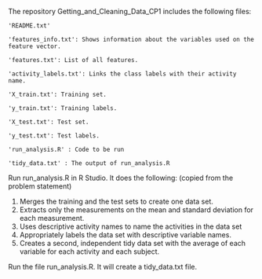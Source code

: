 The repository Getting_and_Cleaning_Data_CP1 includes the following files:

    'README.txt'

    'features_info.txt': Shows information about the variables used on the feature vector.

    'features.txt': List of all features.

    'activity_labels.txt': Links the class labels with their activity name.

    'X_train.txt': Training set.

    'y_train.txt': Training labels.

    'X_test.txt': Test set.

    'y_test.txt': Test labels.
      
    'run_analysis.R' : Code to be run

    'tidy_data.txt' : The output of run_analysis.R


Run run_analysis.R in R Studio. It does the following: (copied from the problem statement)
1. Merges the training and the test sets to create one data set.
2. Extracts only the measurements on the mean and standard deviation for each measurement. 
3. Uses descriptive activity names to name the activities in the data set
4. Appropriately labels the data set with descriptive variable names. 
5. Creates a second, independent tidy data set with the average of each variable for each activity and each subject.

Run the file run_analysis.R. It will create a tidy_data.txt file.
